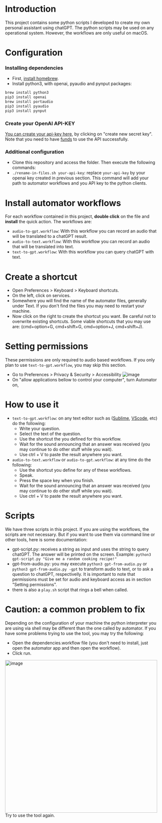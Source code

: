 # Introduction
This project contains some python scripts I developed to create my own personal assistant using chatGPT. The python scripts may be used on any operational system. However, the workflows are only useful on macOS.

# Configuration

### Installing dependencies
- First, [install homebrew](https://brew.sh/).
- Install python3, with openai, pyaudio and pynput packages:

```bash
brew install python3
pip3 install openai
brew install portaudio
pip3 install pyaudio
pip3 install pynput
```

### Create your OpenAI API-KEY
[You can create your api-key here](https://platform.openai.com/account/api-keys), by clicking on "create new secret key".
Note that you need to have [funds](https://platform.openai.com/account/billing/overview) to use the API successfully. 

### Additional configuration
- Clone this repository and access the folder. Then execute the following commands:
- `./rename-in-files.sh your-api-key`: replace `your-api-key` by your openai key created in previous section. This command will add your path to automator workflows and you API key to the python clients. 

# Install automator workflows
For each workflow contained in this project, **double click** on the file and **install** the quick action. The workflows are:
- `audio-to-gpt.workflow`: With this workflow you can record an audio that will be translated to a chatGPT result.
- `audio-to-text.workflow`: With this workflow you can record an audio that will be translated into text.
- `text-to-gpt.workflow`: With this workflow you can query chatGPT with text.

# Create a shortcut
- Open Preferences > Keyboard > Keyboard shortcuts.
- On the left, click on services.
- Somewhere you will find the name of the automator files, generally under Text. If you don't find the files you may need to restart your machine.
- Now click on the right to create the shortcut you want. Be careful not to overwrite existing shortcuts. Some viable shortcuts that you may use are: (cmd+option+G, cmd+shift+G, cmd+option+J, cmd+shift+J).

# Setting permissions
These permissions are only required to audio based workflows. If you only plan to use `text-to-gpt.workflow`, you may skip this section.
- Go to Preferences > Privacy & Security > Accessibility ![image](https://user-images.githubusercontent.com/13295110/225405293-923ab92e-90af-4d94-987a-ed136f31fb55.png)
- On "allow applications bellow to control your computer", turn Automator on,

# How to use it
- `text-to-gpt.workflow`: on any text editor such as ([Sublime](https://www.sublimetext.com/), [VScode](https://code.visualstudio.com/), etc) do the following:
	- Write your question.
	- Select the text of the question.
	- Use the shortcut the you defined for this workflow.
	- Wait for the sound announcing that an answer was received (you may continue to do other stuff while you wait).
	- Use ctrl + V to paste the result anywhere you want.
- `audio-to-text.workflow` or `audio-to-gpt.workflow`: at any time do the following:
	- Use the shortcut you define for any of these workflows.
	- Speak.
	- Press the space key when you finish.
	- Wait for the sound announcing that an answer was received (you may continue to do other stuff while you wait).
	- Use ctrl + V to paste the result anywhere you want.

# Scripts
We have three scripts in this project. If you are using the workflows, the scripts are not necessary. But if you want to use them via command line or other tools, here is some documentation:
- gpt-script.py: receives a string as input and uses the string to query chatGPT. The answer will be printed on the screen. Example:
`python3 gpt-script.py "Give me a random cooking recipe!"`
- gpt-from-audio.py: you may execute `python3 gpt-from-audio.py` or `python3 gpt-from-audio.py -gpt` to transform audio to text, or to ask a question to chatGPT, respectivelly. It is important to note that permissions must be set for audio and keyboard access as in section "Setting permissions".
- there is also a `play.sh` script that rings a bell when called.

# Caution: a common problem to fix
Depending on the configuration of your machine the python interpreter you are using via shell may be different than the one called by automator. If you have some problems trying to use the tool, you may try the following:
- Open the dependencies.workflow file (you don't need to install, just open the automator app and then open the workflow).
- Click run. 
<img width="500" alt="image" src="https://user-images.githubusercontent.com/13295110/225403946-6627b2c5-ad7a-4fed-843a-2fa51b47f17e.png">
Try to use the tool again.
